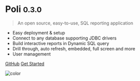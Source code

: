 # Poli <small>0.3.0</small>

> An open source, easy-to-use, SQL reporting application

- Easy deployment & setup
- Connect to any database supporting JDBC drivers
- Build interactive reports in Dynamic SQL query
- Drill through, auto refresh, embedded, full screen and more
- User management

[GitHub](https://github.com/shzlw/poli)
[Get Started](#installation)

<!-- background color -->

![color](#f0f0f0)